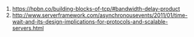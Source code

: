 1. https://hpbn.co/building-blocks-of-tcp/#bandwidth-delay-product
2. http://www.serverframework.com/asynchronousevents/2011/01/time-wait-and-its-design-implications-for-protocols-and-scalable-servers.html

